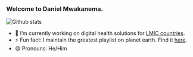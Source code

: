 ### Welcome to Daniel Mwakanema.

![Github stats](https://github-readme-stats.vercel.app/api?username=danielmwakanema&theme=tokyonight&show_icons=true&count_private=true)

- 🔭 I’m currently working on digital health solutions for [LMIC countries](https://wellcome.org/grant-funding/guidance/low-and-middle-income-countries).
- ⚡ Fun fact: I maintain the greatest playlist on planet earth. Find it [here](https://deezer.page.link/GYwBcRvid2HgE5tU8).
- 😄 Pronouns: He/Him

<!--
**danielmwakanema/danielmwakanema** is a ✨ _special_ ✨ repository because its `README.md` (this file) appears on your GitHub profile.
Here are some ideas to get you started:
- 🌱 I’m currently learning ...
- 👯 I’m looking to collaborate on ...
- 🤔 I’m looking for help with ...
- 💬 Ask me about ...
- 📫 How to reach me: ...
-->
